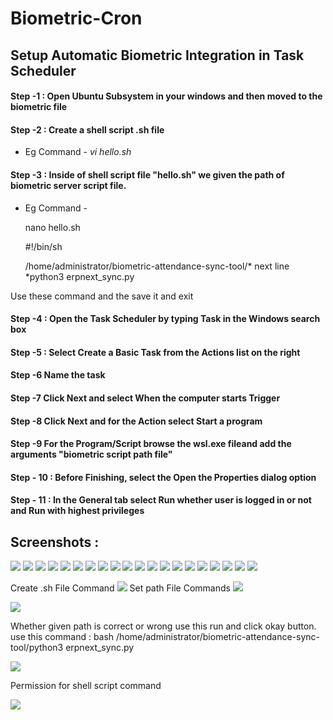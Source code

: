 # Biometric-Cron
## Setup Automatic Biometric Integration in Task Scheduler
#### Step -1 : Open Ubuntu Subsystem in your windows and then moved to the biometric file
#### Step -2 : Create a shell script .sh file 
 * Eg Command - *vi hello.sh*
#### Step -3 : Inside of shell script file "hello.sh" we given the path of biometric server script file.
 * Eg Command - 
                <p> nano hello.sh </p> 
                <p>#!/bin/sh</p>
                <p> /home/administrator/biometric-attendance-sync-tool/* next line *python3 erpnext_sync.py </p>

Use these command and the save it and exit
#### Step -4 : Open the Task Scheduler by typing Task in the Windows search box
#### Step -5 : Select Create a Basic Task from the Actions list on the right
#### Step -6 Name the task
#### Step -7 Click Next and select When the computer starts Trigger
#### Step -8 Click Next and for the Action select Start a program
#### Step -9 For the Program/Script browse the wsl.exe fileand add the arguments "biometric script path file" 
#### Step - 10 : Before Finishing, select the Open the Properties dialog option
#### Step - 11 : In the General tab select Run whether user is logged in or not and Run with highest privileges

## Screenshots :

<img src="https://github.com/thirvusoft/thirvusoft-biometric/blob/latest_branch/assests/photo1657624308.jpeg">

<img src="https://github.com/thirvusoft/thirvusoft-biometric/blob/latest_branch/assests/photo1657624308%20(1).jpeg">

<img src="https://github.com/thirvusoft/thirvusoft-biometric/blob/latest_branch/assests/photo1657624308%20(2).jpeg">

<img src="https://github.com/thirvusoft/thirvusoft-biometric/blob/latest_branch/assests/photo1657624308%20(2).jpeg">

<img src="https://github.com/thirvusoft/thirvusoft-biometric/blob/latest_branch/assests/photo1657624308%20(3).jpeg" >

<img src="https://github.com/thirvusoft/thirvusoft-biometric/blob/latest_branch/assests/photo1657624308%20(4).jpeg" >

<img src="https://github.com/thirvusoft/thirvusoft-biometric/blob/latest_branch/assests/photo1657624308%20(5).jpeg" >

<img src="https://github.com/thirvusoft/thirvusoft-biometric/blob/latest_branch/assests/photo1657624308%20(6).jpeg" >

<img src="https://github.com/thirvusoft/thirvusoft-biometric/blob/latest_branch/assests/photo1657624308%20(7).jpeg" >

<img src="https://github.com/thirvusoft/thirvusoft-biometric/blob/latest_branch/assests/photo1657624308%20(8).jpeg" >

<img src="https://github.com/thirvusoft/thirvusoft-biometric/blob/latest_branch/assests/photo1657624308%20(9).jpeg" >

<img src="https://github.com/thirvusoft/thirvusoft-biometric/blob/latest_branch/assests/11.png" >

<img src="https://github.com/thirvusoft/thirvusoft-biometric/blob/latest_branch/assests/12.png" >

<img src="https://github.com/thirvusoft/thirvusoft-biometric/blob/latest_branch/assests/13.png" >

<img src="https://github.com/thirvusoft/thirvusoft-biometric/blob/latest_branch/assests/14.png" >

<img src="https://github.com/thirvusoft/thirvusoft-biometric/blob/latest_branch/assests/15.png" >

<img src="https://github.com/thirvusoft/thirvusoft-biometric/blob/latest_branch/assests/16.png" >

<img src="https://github.com/thirvusoft/thirvusoft-biometric/blob/latest_branch/assests/17.png" >

<img src="https://github.com/thirvusoft/thirvusoft-biometric/blob/latest_branch/assests/18.png" >

<img src="https://github.com/thirvusoft/thirvusoft-biometric/blob/latest_branch/assests/19.png" >

Create .sh File Command 
<img src="https://github.com/thirvusoft/thirvusoft-biometric/blob/latest_branch/assests/20.png" >
Set path File Commands
<img src="https://github.com/thirvusoft/thirvusoft-biometric/blob/latest_branch/assests/21.png" >

<img src="https://github.com/thirvusoft/thirvusoft-biometric/blob/latest_branch/assests/22.png" >

Whether given path is correct or wrong use this run and click okay button. 
use this command : bash /home/administrator/biometric-attendance-sync-tool/python3 erpnext_sync.py 

<img src="https://github.com/thirvusoft/thirvusoft-biometric/blob/latest_branch/assests/23.png" >

Permission for shell script command

<img src="https://github.com/thirvusoft/thirvusoft-biometric/blob/latest_branch/assests/photo1657624572.jpeg" >
